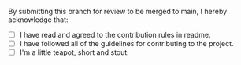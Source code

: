 By submitting this branch for review to be merged to main, I hereby acknowledge that:
- [ ] I have read and agreed to the contribution rules in readme.
- [ ] I have followed all of the guidelines for contributing to the project.
- [ ] I'm a little teapot, short and stout.